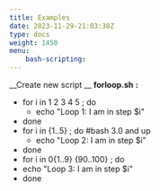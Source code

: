 ```yaml
---
title: Examples
date: 2023-11-29-21:03:38Z
type: docs 
weight: 1450
menu: 
    bash-scripting:
---
```



__Create new script __  __forloop.sh__  __:__

* for i in 1 2 3 4 5 ; do
  * echo "Loop 1: I am in step $i"
* done
* for i in {1..5} ; do  #bash 3.0 and up
  * echo "Loop 2: I am in step $i"
* done
* for i in 0{1..9} {90..100} ; do
* echo "Loop 3: I am in step $i"
* done

